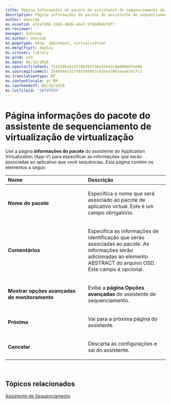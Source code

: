 ```yaml
---
title: Página informações do pacote do assistente de sequenciamento de virtualização de virtualização
description: Página informações do pacote do assistente de sequenciamento de virtualização de virtualização
author: dansimp
ms.assetid: e52efd08-1b05-4bd6-a6e7-5f6bdbde7df7
ms.reviewer: ''
manager: dansimp
ms.author: dansimp
ms.pagetype: mdop, appcompat, virtualization
ms.mktglfcycl: deploy
ms.sitesec: library
ms.prod: w10
ms.date: 06/16/2016
ms.openlocfilehash: f2a239ba5a3578bf65f30a32441c8a09860fee06
ms.sourcegitcommit: 354664bc527d93f80687cd2eba70d1eea024c7c3
ms.translationtype: MT
ms.contentlocale: pt-BR
ms.lasthandoff: 06/26/2020
ms.locfileid: "10797555"
---
```

# Página informações do pacote do assistente de sequenciamento de virtualização de virtualização


Use a página **informações do pacote** do assistente do Application Virtualization (App-V) para especificar as informações que serão associadas ao aplicativo que você sequênciau. Esta página contém os elementos a seguir.

<table>
<colgroup>
<col width="50%" />
<col width="50%" />
</colgroup>
<thead>
<tr class="header">
<th align="left">Nome</th>
<th align="left">Descrição</th>
</tr>
</thead>
<tbody>
<tr class="odd">
<td align="left"><p><strong>Nome do pacote</strong></p></td>
<td align="left"><p>Especifica o nome que será associado ao pacote de aplicativo virtual. Este é um campo obrigatório.</p></td>
</tr>
<tr class="even">
<td align="left"><p><strong>Comentários</strong></p></td>
<td align="left"><p>Especifica as informações de identificação que serão associadas ao pacote. As informações serão adicionadas ao elemento ABSTRACT do arquivo OSD. Este campo é opcional.</p></td>
</tr>
<tr class="odd">
<td align="left"><p><strong>Mostrar opções avançadas de monitoramento</strong></p></td>
<td align="left"><p>Exibe a <strong> página Opções avançadas </strong> do assistente de sequenciamento.</p></td>
</tr>
<tr class="even">
<td align="left"><p><strong>Próxima</strong></p></td>
<td align="left"><p>Vai para a próxima página do assistente.</p></td>
</tr>
<tr class="odd">
<td align="left"><p><strong>Cancelar</strong></p></td>
<td align="left"><p>Descarta as configurações e sai do assistente.</p></td>
</tr>
</tbody>
</table>

 

## Tópicos relacionados


[Assistente de Sequenciamento](sequencing-wizard.md)

 

 





